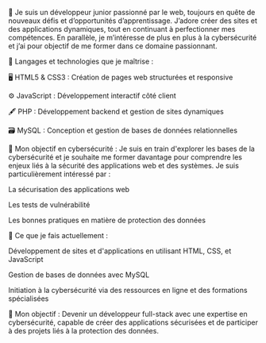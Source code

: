 🎯 Je suis un développeur junior passionné par le web, toujours en quête de nouveaux défis et d’opportunités d’apprentissage. J’adore créer des sites et des applications dynamiques, tout en continuant à perfectionner mes compétences. En parallèle, je m’intéresse de plus en plus à la cybersécurité et j’ai pour objectif de me former dans ce domaine passionnant.

🌱 Langages et technologies que je maîtrise :

🖥️ HTML5 & CSS3 : Création de pages web structurées et responsive

⚙️ JavaScript : Développement interactif côté client

🖋️ PHP : Développement backend et gestion de sites dynamiques

🗃️ MySQL : Conception et gestion de bases de données relationnelles

🔐 Mon objectif en cybersécurité :
Je suis en train d'explorer les bases de la cybersécurité et je souhaite me former davantage pour comprendre les enjeux liés à la sécurité des applications web et des systèmes. Je suis particulièrement intéressé par :

La sécurisation des applications web

Les tests de vulnérabilité

Les bonnes pratiques en matière de protection des données

🔧 Ce que je fais actuellement :

Développement de sites et d'applications en utilisant HTML, CSS, et JavaScript

Gestion de bases de données avec MySQL

Initiation à la cybersécurité via des ressources en ligne et des formations spécialisées

🚀 Mon objectif :
Devenir un développeur full-stack avec une expertise en cybersécurité, capable de créer des applications sécurisées et de participer à des projets liés à la protection des données.

